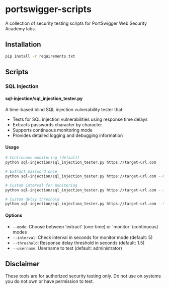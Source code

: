# portswigger-scripts

A collection of security testing scripts for PortSwigger Web Security Academy labs.

## Installation

```bash
pip install -r requirements.txt
```

## Scripts

### SQL Injection

#### sql-injection/sql_injection_tester.py

A time-based blind SQL injection vulnerability tester that:
- Tests for SQL injection vulnerabilities using response time delays
- Extracts passwords character by character
- Supports continuous monitoring mode
- Provides detailed logging and debugging information

#### Usage

```bash
# Continuous monitoring (default)
python sql-injection/sql_injection_tester.py https://target-url.com

# Extract password once
python sql-injection/sql_injection_tester.py https://target-url.com --mode extract

# Custom interval for monitoring
python sql-injection/sql_injection_tester.py https://target-url.com --interval 30

# Custom delay threshold
python sql-injection/sql_injection_tester.py https://target-url.com --threshold 2.0
```

#### Options

- `--mode`: Choose between 'extract' (one-time) or 'monitor' (continuous) modes
- `--interval`: Check interval in seconds for monitor mode (default: 5)
- `--threshold`: Response delay threshold in seconds (default: 1.5)
- `--username`: Username to test (default: administrator)

## Disclaimer

These tools are for authorized security testing only. Do not use on systems you do not own or have permission to test.